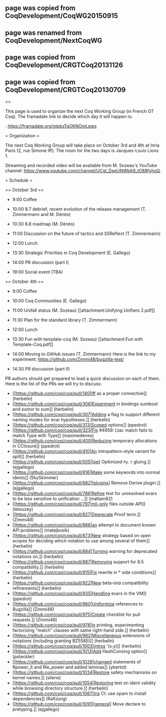 ## page was copied from CoqDevelopment/CoqWG20150915
## page was renamed from CoqDevelopment/NextCoqWG
## page was copied from CoqDevelopment/CRGTCoq20131126
## page was copied from CoqDevelopment/CRGTCoq20130709
<<TableOfContents>>

This page is used to organize the next Coq Working Group (in French GT Coq). The framadate link to decide which day it will happen is:

 . https://framadate.org/gtpksTqOKNOmLpws 

= Organization =

The next Coq Working Group will take place on October 3rd and 4th at Inria Paris (2, rue Simone Iff). The room for the two days is Jacques-Louis Lions 1.

Streaming and recorded video will be available from M. Sozeau's YouTube channel: https://www.youtube.com/channel/UCgI_DseUNWbA9_tO88fyhoQ.

= Schedule =

== October 3rd ==

 * 9:00 Coffee
 * 10:00 8.7 debrief, recent evolution of the release management (T. Zimmermann and M. Dénès)
 * 10:30 8.8 roadmap (M. Dénès)
 * 11:00 Discussion on the future of tactics and SSReflect (T. Zimmermann)

 * 12:00 Lunch

 * 13:30 Strategic Priorities in Coq Development (E. Gallego)
 * 14:00 PR discussion (part I)

 * 19:00 Social event (TBA)

== October 4th ==

 * 9:00 Coffee

 * 10:00 Coq Communities (E. Gallego)
 * 11:00 Unifall status (M. Sozeau) [[attachment:Unifying Unifiers 2.pdf]]
 * 11:30 Plan for the standard library (T. Zimmermann)

 * 12:00 Lunch

 * 13:30 Fun with template-coq (M. Sozeau) [[attachment:Fun with Template-Coq.pdf]]
 * 14:00 Moving to GitHub issues (T. Zimmermann) Here is the link to my experiment: https://github.com/Zimmi48/bugzilla-test/
 * 14:30 PR discussion (part II)

PR authors should get prepared to lead a quick discussion on each of them. Here
is the list of the PRs we will try to discuss:

 * [[https://github.com/coq/coq/pull/140|Iff as a proper connective]] (herbelin)
 * [[https://github.com/coq/coq/pull/306|Experiment in bindings sumbool and sumor to sum]] (herbelin)
 * [[https://github.com/coq/coq/pull/307|Adding a flag to support different naming modes for evar hypotheses.]] (herbelin)
 * [[https://github.com/coq/coq/pull/313|Scoped options]] (ppedrot)
 * [[https://github.com/coq/coq/pull/323|Fix #4959: Ltac match fails to match Type with Type]] (maximedenes)
 * [[https://github.com/coq/coq/pull/400|Reducing temporary allocations in CClosure]] (ppedrot)
 * [[https://github.com/coq/coq/pull/410|An intropattern-style variant for split]] (herbelin)
 * [[https://github.com/coq/coq/pull/505|[pp] Optimized `Pp.t` gluing.]] (ejgallego)
 * [[https://github.com/coq/coq/pull/616|Make some keywords into normal idents]] (SkySkimmer)
 * [[https://github.com/coq/coq/pull/682|[plugins] Remove Derive plugin.]] (ejgallego)
 * [[https://github.com/coq/coq/pull/786|Refine test for unresolved evars to be less sensitive to unification …]] (mattam82)
 * [[https://github.com/coq/coq/pull/797|mli-only files outside API]] (letouzey)
 * [[https://github.com/coq/coq/pull/827|Deprecate Proof term.]] (Zimmi48)
 * [[https://github.com/coq/coq/pull/866|an attempt to document known API problems]] (matejkosik)
 * [[https://github.com/coq/coq/pull/873|New strategy based on open scopes for deciding which notation to use among several of them]] (herbelin)
 * [[https://github.com/coq/coq/pull/884|Turning warning for deprecated notations on.]] (herbelin)
 * [[https://github.com/coq/coq/pull/887|Removing support for 8.5 compatibility.]] (herbelin)
 * [[https://github.com/coq/coq/pull/915|Fix rewrite in * side conditions]] (herbelin)
 * [[https://github.com/coq/coq/pull/922|New beta-iota compatibility refinements]] (herbelin)
 * [[https://github.com/coq/coq/pull/935|Handling evars in the VM]] (ppedrot)
 * [[https://github.com/coq/coq/pull/960|Uniformize references to Bugzilla]] (Zimmi48)
 * [[https://github.com/coq/coq/pull/975|Create checklist for pull requests.]] (Zimmi48)
 * [[https://github.com/coq/coq/pull/978|In printing, experimenting factorizing "match" clauses with same right-hand side.]] (herbelin)
 * [[https://github.com/coq/coq/pull/982|Miscellaneous extensions of notations (including granting BZ5585)]] (herbelin)
 * [[https://github.com/coq/coq/pull/1003|intros '(x,y)]] (herbelin)
 * [[https://github.com/coq/coq/pull/1013|Add HashConsing option]] (psteckler)
 * [[https://github.com/coq/coq/pull/1026|changed statements of Rpower_lt and Rle_power and added lemmas]] (ybertot)
 * [[https://github.com/coq/coq/pull/1034|Restore safety mechanisms on kernel names.]] (silene)
 * [[https://github.com/coq/coq/pull/1054|Restoring test on ident validity while browsing directory structure.]] (herbelin)
 * [[https://github.com/coq/coq/pull/1067|Iris CI: use opam to install dependencies]] (RalfJung)
 * [[https://github.com/coq/coq/pull/1091|[general] Move declare to pretyping.]] (ejgallego)
